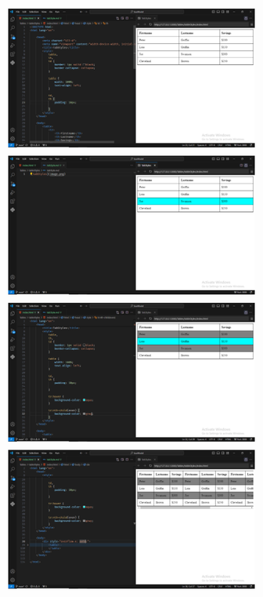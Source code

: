 ![tabStyles](image.png)

![hoverableTables](image-1.png)

![StrippedTables](image-2.png)

![ScrollableTable](image-3.png)